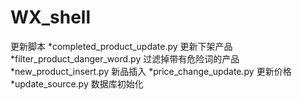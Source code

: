 # WX_shell
更新脚本
*completed_product_update.py 更新下架产品
*filter_product_danger_word.py 过滤掉带有危险词的产品
*new_product_insert.py 新品插入
*price_change_update.py 更新价格
*update_source.py 数据库初始化
